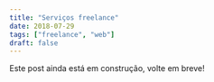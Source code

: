 ```yaml
---
title: "Serviços freelance"
date: 2018-07-29
tags: ["freelance", "web"]
draft: false
---
```


Este post ainda está em construção, volte em breve!